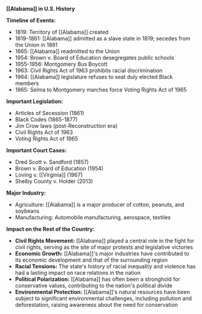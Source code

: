 **[[Alabama]] in U.S. History**

**Timeline of Events:**

* 1819: Territory of [[Alabama]] created
* 1819-1861: [[Alabama]] admitted as a slave state in 1819; secedes from the Union in 1861
* 1865: [[Alabama]] readmitted to the Union
* 1954: Brown v. Board of Education desegregates public schools
* 1955-1956: Montgomery Bus Boycott
* 1963: Civil Rights Act of 1963 prohibits racial discrimination
* 1964: [[Alabama]] legislature refuses to seat duly elected Black members
* 1965: Selma to Montgomery marches force Voting Rights Act of 1965

**Important Legislation:**

* Articles of Secession (1861)
* Black Codes (1865-1877)
* Jim Crow laws (post-Reconstruction era)
* Civil Rights Act of 1963
* Voting Rights Act of 1965

**Important Court Cases:**

* Dred Scott v. Sandford (1857)
* Brown v. Board of Education (1954)
* Loving v. [[Virginia]] (1967)
* Shelby County v. Holder (2013)

**Major Industry:**

* Agriculture: [[Alabama]] is a major producer of cotton, peanuts, and soybeans
* Manufacturing: Automobile manufacturing, aerospace, textiles

**Impact on the Rest of the Country:**

* **Civil Rights Movement:** [[Alabama]] played a central role in the fight for civil rights, serving as the site of major protests and legislative victories
* **Economic Growth:** [[Alabama]]'s major industries have contributed to its economic development and that of the surrounding region
* **Racial Tensions:** The state's history of racial inequality and violence has had a lasting impact on race relations in the nation
* **Political Polarization:** [[Alabama]] has often been a stronghold for conservative values, contributing to the nation's political divide
* **Environmental Protection:** [[Alabama]]'s natural resources have been subject to significant environmental challenges, including pollution and deforestation, raising awareness about the need for conservation